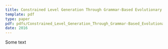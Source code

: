 ```yaml
---
title: Constrained Level Generation Through Grammar-Based Evolutionary Algorithms
template: pdf
type: paper
pdf: pdfs/Constrained_Level_Generation_Through_Grammar-Based_Evolutionary_Algorithms.pdf
date: 2016
---
```


Some text
